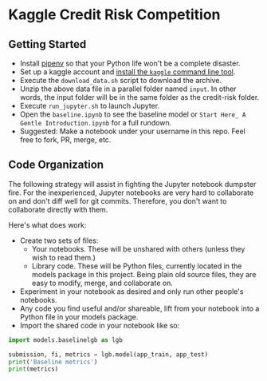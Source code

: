 # Kaggle Credit Risk Competition

## Getting Started

 * Install [pipenv](https://pipenv-fork.readthedocs.io/en/latest/) so that your Python life won't be a complete disaster.
 * Set up a kaggle account and [install the `kaggle` command line tool](https://github.com/Kaggle/kaggle-api).
 * Execute the `download_data.sh` script to download the archive.
 * Unzip the above data file in a parallel folder named `input`. In other words, the input folder will be in the same folder as the credit-risk folder.
 * Execute `run_jupyter.sh` to launch Jupyter.
 * Open the `baseline.ipynb` to see the baseline model or `Start Here_ A Gentle Introduction.ipynb` for a full rundown.
 * Suggested: Make a notebook under your username in this repo. Feel free to fork, PR, merge, etc.
 
## Code Organization
The following strategy will assist in fighting the Jupyter notebook dumpster fire. For the inexperienced, Jupyter notebooks are very hard to collaborate on and don't diff well for git commits. Therefore, you don't want to collaborate directly with them.

Here's what does work:

 * Create two sets of files:
   * Your notebooks. These will be unshared with others (unless they wish to read them.)
   * Library code. These will be Python files, currently located in the models package in this project. Being plain old source files, they are easy to modify, merge, and collaborate on.
 * Experiment in your notebook as desired and only run other people's notebooks.
 * Any code you find useful and/or shareable, lift from your notebook into a Python file in your models package.
 * Import the shared code in your notebook like so:
 
```python
import models.baselinelgb as lgb

submission, fi, metrics = lgb.model(app_train, app_test)
print('Baseline metrics')
print(metrics)
```
